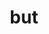 ---
category: 3-letters
denotation: null
name: but
reference_link: https://www.etymonline.com/word/but
root_language: null
root_name: null
title: but
type: free
word_sums:
- respelling: but
  sum: 'But + '
---